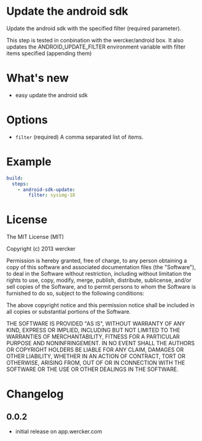 # Update the android sdk

Update the android sdk with the specified filter (required parameter).

This step is tested in conbination with the wercker/android box. It also updates the
ANDROID_UPDATE_FILTER environment variable with filter items specified (appending them)


# What's new

- easy update the android sdk

# Options

* `filter` (required) A comma separated list of items.

# Example

```yaml
build:
  steps:
    - android-sdk-update:
        filter: sysimg-18
```

# License

The MIT License (MIT)

Copyright (c) 2013 wercker

Permission is hereby granted, free of charge, to any person obtaining a copy of
this software and associated documentation files (the "Software"), to deal in
the Software without restriction, including without limitation the rights to
use, copy, modify, merge, publish, distribute, sublicense, and/or sell copies of
the Software, and to permit persons to whom the Software is furnished to do so,
subject to the following conditions:

The above copyright notice and this permission notice shall be included in all
copies or substantial portions of the Software.

THE SOFTWARE IS PROVIDED "AS IS", WITHOUT WARRANTY OF ANY KIND, EXPRESS OR
IMPLIED, INCLUDING BUT NOT LIMITED TO THE WARRANTIES OF MERCHANTABILITY, FITNESS
FOR A PARTICULAR PURPOSE AND NONINFRINGEMENT. IN NO EVENT SHALL THE AUTHORS OR
COPYRIGHT HOLDERS BE LIABLE FOR ANY CLAIM, DAMAGES OR OTHER LIABILITY, WHETHER
IN AN ACTION OF CONTRACT, TORT OR OTHERWISE, ARISING FROM, OUT OF OR IN
CONNECTION WITH THE SOFTWARE OR THE USE OR OTHER DEALINGS IN THE SOFTWARE.

# Changelog

## 0.0.2

- initial release on app.wercker.com
